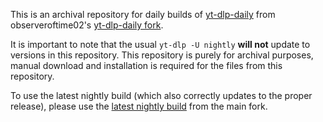 This is an archival repository for daily builds of [yt-dlp-daily](https://github.com/observeroftime02/yt-dlp-daily "yt-dlp-daily") from observeroftime02's [yt-dlp-daily fork](https://github.com/observeroftime02/yt-dlp-daily "yt-dlp-daily fork"). 

It is important to note that the usual `yt-dlp -U nightly` **will not** update to versions in this repository. This repository is purely for archival purposes, manual download and installation is required for the files from this repository.

To use the latest nightly build (which also correctly updates to the proper release), please use the [latest nightly build](https://github.com/observeroftime02/yt-dlp-daily/releases/tag/nightly "latest nightly build") from the main fork.
